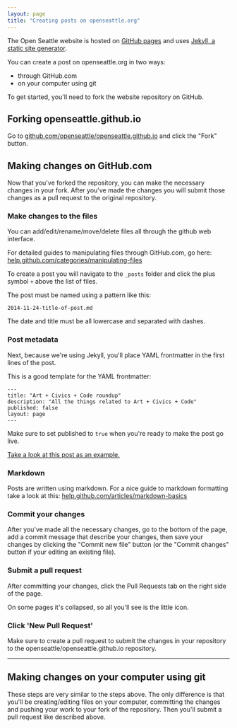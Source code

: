 ```yaml
---
layout: page
title: "Creating posts on openseattle.org"
---
```


The Open Seattle website is hosted on [GitHub pages](https://pages.github.com/) and uses [Jekyll, a static site generator](http://jekyllrb.com/).

You can create a post on openseattle.org in two ways:

- through GitHub.com
- on your computer using git

To get started, you'll need to fork the website repository on GitHub.

## Forking openseattle.github.io

Go to [github.com/openseattle/openseattle.github.io](https://github.com/openseattle/openseattle.github.io) and click the "Fork" button.

## Making changes on GitHub.com

Now that you've forked the repository, you can make the necessary changes in your fork. After you've made the changes you will submit those changes as a pull request to the original repository.


### Make changes to the files
You can add/edit/rename/move/delete files all through the github web interface.

For detailed guides to manipulating files through GitHub.com, go here: [help.github.com/categories/manipulating-files](https://help.github.com/categories/manipulating-files/)

To create a post you will navigate to the `_posts` folder and click the plus symbol `+` above the list of files.

The post must be named using a pattern like this:

```
2014-11-24-title-of-post.md
```

The date and title must be all lowercase and separated with dashes.

### Post metadata

Next, because we're using Jekyll, you'll place YAML frontmatter in the first lines of the post. 

This is a good template for the YAML frontmatter:

```
---
title: "Art + Civics + Code roundup"
description: "All the things related to Art + Civics + Code"
published: false
layout: page
---
```

Make sure to set published to `true` when you're ready to make the post go live.

[Take a look at this post as an example.](https://github.com/openseattle/openseattle.github.io/blob/master/_posts/2014-11-18-art-civics-code-roundup.md)

### Markdown

Posts are written using markdown. For a nice guide to markdown formatting take a look at this: [help.github.com/articles/markdown-basics](https://help.github.com/articles/markdown-basics/)

### Commit your changes
After you've made all the necessary changes, go to the bottom of the page, add a commit message that describe your changes, then save your changes by clicking the "Commit new file" button (or the "Commit changes" button if your editing an existing file).

### Submit a pull request
After committing your changes, click the Pull Requests tab on the right side of the page. 

On some pages it's collapsed, so all you'll see is the little icon.

### Click 'New Pull Request'

Make sure to create a pull request to submit the changes in your repository to the openseattle/openseattle.github.io repository.

---

## Making changes on your computer using git

These steps are very similar to the steps above. The only difference is that you'll be creating/editing files on your computer, committing the changes and pushing your work to your fork of the repository. Then you'll submit a pull request like described above.
